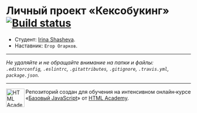 # Личный проект «Кексобукинг» [![Build status][travis-image]][travis-url]

* Студент: [Irina Shasheva](https://up.htmlacademy.ru/javascript/9/user/130615).
* Наставник: `Егор Огарков`.

---

_Не удаляйте и не обращайте внимание на папки и файлы:_<br>
_`.editorconfig`, `.eslintrc`, `.gitattributes`, `.gitignore`, `.travis.yml`, `package.json`._

---

<a href="https://htmlacademy.ru/intensive/javascript"><img align="left" width="50" height="50" title="HTML Academy" src="https://up.htmlacademy.ru/static/img/intensive/javascript/logo-for-github.svg"></a>

Репозиторий создан для обучения на интенсивном онлайн‑курсе «[Базовый JavaScript](https://htmlacademy.ru/intensive/javascript)» от [HTML Academy](https://htmlacademy.ru).

[travis-image]: https://travis-ci.org/htmlacademy-javascript/130615-keksobooking.svg?branch=master
[travis-url]: https://travis-ci.org/htmlacademy-javascript/130615-keksobooking
